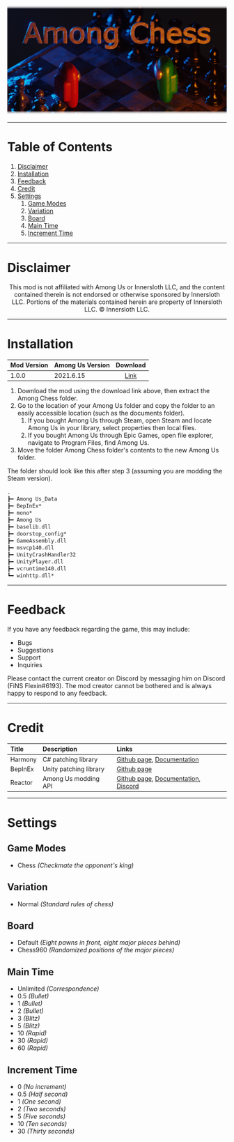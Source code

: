 ![Among Chess Logo](https://github.com/KyleSmith0905/Among-Chess/blob/master/Images/Logo-3D-Faded.png "Among Chess")

---
# Table of Contents
1. [Disclaimer](https://github.com/KyleSmith0905/Among-Chess/README.md#Disclaimer "Disclaimer Section")
2. [Installation](https://github.com/KyleSmith0905/Among-Chess/README.md#Installation "Installation Section")
3. [Feedback](https://github.com/KyleSmith0905/Among-Chess/README.md#Feedback "Feedback Section")
4. [Credit](https://github.com/KyleSmith0905/Among-Chess/README.md#Credit "Credit Section")
5. [Settings](https://github.com/KyleSmith0905/Among-Chess/README.md#Settings "Settings Section")
    1. [Game Modes](https://github.com/KyleSmith0905/Among-Chess/README.md#Game-Modes "Game Modes Subsection")
    2. [Variation](https://github.com/KyleSmith0905/Among-Chess/README.md#Variation "Variation Subsection")
    3. [Board](https://github.com/KyleSmith0905/Among-Chess/README.md#Board "Variation Subsection")
    4. [Main Time](https://github.com/KyleSmith0905/Among-Chess/README.md#Main-Time "Main Time Subsection")
    5. [Increment Time](https://github.com/KyleSmith0905/Among-Chess/README.md#Increment-Time "Increment Time Subsection")

---
# Disclaimer
<p align="center"> This mod is not affiliated with Among Us or Innersloth LLC, and the content contained therein is not endorsed or otherwise sponsored by Innersloth LLC. Portions of the materials contained herein are property of Innersloth LLC. © Innersloth LLC.</p>

---
# Installation
| Mod Version| Among Us Version| Download|
|:---|:---|:---:|
| 1.0.0| 2021.6.15| [Link](https://github.com/KyleSmith0905/Among-Chess/releases/tag/v1.0.0 "1.0.0")|

1. Download the mod using the download link above, then extract the Among Chess folder.
2. Go to the location of your Among Us folder and copy the folder to an easily accessible location (such as the documents folder).
    1. If you bought Among Us through Steam, open Steam and locate Among Us in your library, select properties then local files.
    2. If you bought Among Us through Epic Games, open file explorer, navigate to Program Files, find Among Us.
3. Move the folder Among Chess folder's contents to the new Among Us folder.

The folder should look like this after step 3 (assuming you are modding the Steam version).
```
.
┣━ Among Us_Data
┣━ BepInEx*
┣━ mono*
┣━ Among Us
┣━ baselib.dll
┣━ doorstop_config*
┣━ GameAssembly.dll
┣━ msvcp140.dll
┣━ UnityCrashHandler32
┣━ UnityPlayer.dll
┣━ vcruntime140.dll
┗━ winhttp.dll*
```

---
# Feedback
If you have any feedback regarding the game, this may include: 
- Bugs
- Suggestions
- Support
- Inquiries

Please contact the current creator on Discord by messaging him on Discord (FiNS Flexin#6193). The mod creator cannot be bothered and is always happy to respond to any feedback.

---
# Credit
| Title| Description| Links|
|:---|:---|:---|
| Harmony| C# patching library| [Github page](https://github.com/pardeike/Harmony "Github Page"), [Documentation](https://harmony.pardeike.net/ "Documentation")|
| BepInEx| Unity patching library| [Github page](https://github.com/BepInEx/BepInEx "Github Page")|
| Reactor| Among Us modding API| [Github page](https://github.com/NuclearPowered/Reactor "Github Page"), [Documentation](https://docs.reactor.gg/ "Documentation"), [Discord](https://discord.com/invite/pKM7pbufP3 "Discord Server")|

---
# Settings

## Game Modes
- Chess *(Checkmate the opponent's king)*

## Variation
- Normal *(Standard rules of chess)*

## Board
- Default *(Eight pawns in front, eight major pieces behind)*
- Chess960 *(Randomized positions of the major pieces)*

## Main Time
- Unlimited *(Correspondence)*
- 0.5 *(Bullet)*
- 1 *(Bullet)*
- 2 *(Bullet)*
- 3 *(Blitz)*
- 5 *(Blitz)*
- 10 *(Rapid)*
- 30 *(Rapid)*
- 60 *(Rapid)*

## Increment Time
- 0 *(No increment)*
- 0.5 *(Half second)*
- 1 *(One second)*
- 2 *(Two seconds)*
- 5 *(Five seconds)*
- 10 *(Ten seconds)*
- 30 *(Thirty seconds)*
